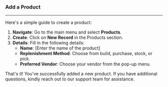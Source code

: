 ### Add a Product
________________________
Here's a simple guide to create a product:

1. **Navigate**: Go to the main menu and select **Products**.
2. **Create**: Click on **New Record** in the Products section.
3. **Details**: Fill in the following details:
    - **Name**: [Enter the name of the product]
    - **Replenishment Method**: Choose from build, purchase, stock, or pick.
    - **Preferred Vendor**: Choose your vendor from the pop-up menu.

That's it! You've successfully added a new product. If you have additional questions, kindly reach out to our support team for assistance.